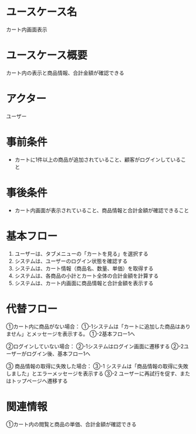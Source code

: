 # ユースケース名
カート内画面表示
# ユースケース概要
カート内の表示と商品情報、合計金額が確認できる
# アクター
ユーザー
# 事前条件
- カートに1件以上の商品が追加されていること、顧客がログインしていること
# 事後条件
- カート内画面が表示されていること、商品情報と合計金額が確認できること
# 基本フロー
1. ユーザーは、タブメニューの「カートを見る」を選択する
2. システムは、ユーザーのログイン状態を確認する
3. システムは、カート情報（商品名、数量、単価）を取得する
4. システムは、各商品の小計とカート全体の合計金額を計算する
5. システムは、カート内画面に商品情報と合計金額を表示する


# 代替フロー
①カート内に商品がない場合：
①-1システムは「カートに追加した商品はありません」とメッセージを表示する。
①-2基本フロー1へ

②ログインしていない場合：
②-1システムはログイン画面に遷移する
②-2ユーザーがログイン後、基本フロー1へ

③ 商品情報の取得に失敗した場合：
③-1 システムは「商品情報の取得に失敗しました」とエラーメッセージを表示する
③-2 ユーザーに再試行を促す、またはトップページへ遷移する

# 関連情報
①カート内の閲覧と商品の単価、合計金額が確認できる
